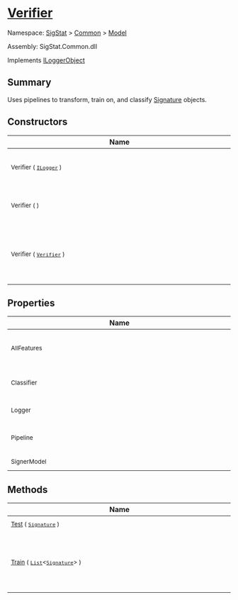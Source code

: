 # [Verifier](./Verifier.md)

Namespace: [SigStat]() > [Common](./../README.md) > [Model](./README.md)

Assembly: SigStat.Common.dll

Implements [ILoggerObject](./../ILoggerObject.md)

## Summary
Uses pipelines to transform, train on, and classify [Signature](https://github.com/hargitomi97/sigstat/blob/master/docs/md/SigStat/Common/Signature.md) objects.

## Constructors

| Name | Summary | 
| --- | --- | 
| <div style="width:490px"><sub>Verifier ( [`ILogger`](https://docs.microsoft.com/en-us/dotnet/api/Microsoft.Extensions.Logging.ILogger) )</sub></div>| <sub>Initializes a new instance of the [Model.Verifier](https://github.com/hargitomi97/sigstat/blob/master/docs/md/SigStat/Common/Model/Verifier.md) class</sub></div>| <br>
| <div style="width:490px"><sub>Verifier (  )</sub></div>| <sub>Initializes a new instance of the [Model.Verifier](https://github.com/hargitomi97/sigstat/blob/master/docs/md/SigStat/Common/Model/Verifier.md) class.</sub></div>| <br>
| <div style="width:490px"><sub>Verifier ( [`Verifier`](./Verifier.md) )</sub></div>| <sub>Initializes a new instance of the [Model.Verifier](https://github.com/hargitomi97/sigstat/blob/master/docs/md/SigStat/Common/Model/Verifier.md) class based on another Verifier instance</sub></div>| <br>


## Properties

| Name | Summary | 
| --- | --- | 
| <div style="width:490px"><sub>AllFeatures</sub></div>| <sub>This property is used by the Serializer to access a list of all FeatureDescriptors</sub></div>| <br>
| <div style="width:490px"><sub>Classifier</sub></div>| <sub>Gets or sets the classifier pipeline. Hands over the Logger object.</sub></div>| <br>
| <div style="width:490px"><sub>Logger</sub></div>| <sub>Gets or sets the class responsible for logging</sub></div>| <br>
| <div style="width:490px"><sub>Pipeline</sub></div>| <sub>Gets or sets the transform pipeline. Hands over the Logger object.</sub></div>| <br>
| <div style="width:490px"><sub>SignerModel</sub></div>| <sub>Gets or sets the signer model.</sub></div>| <br>


## Methods

| Name | Summary | 
| --- | --- | 
| <div style="width:490px"><sub>[Test](./Methods/Verifier-100664117.md) ( [`Signature`](./../Signature.md) )</sub></div>| <sub>Verifies the genuinity of `signature`.</sub></div>| <br>
| <div style="width:490px"><sub>[Train](./Methods/Verifier-100664116.md) ( [`List`](https://docs.microsoft.com/en-us/dotnet/api/System.Collections.Generic.List-1)\<[`Signature`](./../Signature.md)> )</sub></div>| <sub>Trains the verifier with a list of signatures. Uses the [Model.Verifier.Pipeline](https://github.com/hargitomi97/sigstat/blob/master/docs/md/SigStat/Common/Model/Verifier.md) to extract features,  and [Model.Verifier.Classifier](https://github.com/hargitomi97/sigstat/blob/master/docs/md/SigStat/Common/Model/Verifier.md) to find an optimized limit.</sub></div>| <br>


